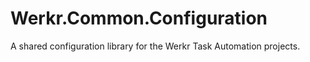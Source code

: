 # Werkr.Common.Configuration
A shared configuration library for the Werkr Task Automation projects.
